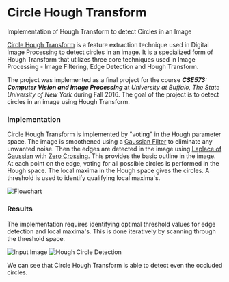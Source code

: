 # Circle Hough Transform
Implementation of Hough Transform to detect Circles in an Image

[Circle Hough Transform](https://en.wikipedia.org/wiki/Circle_Hough_Transform) is a feature extraction technique used in Digital Image Processing to detect circles in an image. It is a specialized form of Hough Transform that utilizes three core techniques used in Image Processing - Image Filtering, Edge Detection and Hough Transform.

The project was implemented as a final project for the course _**CSE573: Computer Vision and Image Processing**_ at _University at Buffalo, The State University of New York_ during Fall 2016. The goal of the project is to detect circles in an image using Hough Transform.

### Implementation

Circle Hough Transform is implemented by "voting" in the Hough parameter space. The image is smoothened using a [Gaussian Filter](https://en.wikipedia.org/wiki/Gaussian_blur) to eliminate any unwanted noise. Then the edges are detected in the image using [Laplace of Gaussian](https://en.wikipedia.org/wiki/Blob_detection#The_Laplacian_of_Gaussian) with [Zero Crossing](https://en.wikipedia.org/wiki/Zero_crossing). This provides the basic outline in the image. At each point on the edge, voting for all possible circles is performed in the Hough space. The local maxima in the Hough space gives the circles. A threshold is used to identify qualifying local maxima's.

![Flowchart](https://github.com/PavanGJ/Circle-Hough-Transform/tree/master/res/Flow.png)

### Results

The implementation requires identifying optimal threshold values for edge detection and local maxima's. This is done iteratively by scanning through the threshold space.

![Input Image](https://github.com/PavanGJ/Circle-Hough-Transform/tree/master/res/HoughCircles.jpg)
![Hough Circle Detection](https://github.com/PavanGJ/Circle-Hough-Transform/tree/master/res/circles1.jpg)

We can see that Circle Hough Transform is able to detect even the occluded circles.
